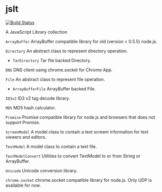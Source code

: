 jslt
====
[![Build Status](https://drone.io/github.com/toyoshim/jslt/status.png)](https://drone.io/github.com/toyoshim/jslt/latest)

A JavaScript Library collection

`ArrayBuffer` ArrayBuffer compatible library for old (version < 0.5.5) node.js.

`Directory` An abstract class to represent directory operation.

- `TarDirectory` Tar file backed Directory.

`DNS` DNS client using chrome.socket for Chrome App.

`File` An abstract class to represent file operation.

- `ArrayBufferFile` ArrayBuffer backed File.

`ID3v2` ID3 v2 tag decode library.

`MD5` MD5 hash calculator.

`Promise` Promise compatible library for node.js and browsers that does not support Promise.

`ScreenModel` A model class to contain a text screem information for text viewers and editors.

`TextModel` A model class to contain a text file.

`TextModelConvert` Utilities to convert TextModel to or from String or ArrayBuffer.

`Unicode` Unicode conversion library.

`chrome.socket` chrome.socket compatible library for node.js. Only UDP is available for now.
